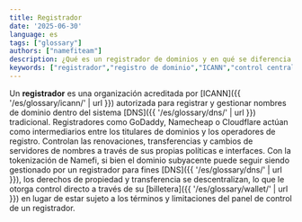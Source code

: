 ```yaml
---
title: Registrador
date: '2025-06-30'
language: es
tags: ["glossary"]
authors: ["namefiteam"]
description: ¿Qué es un registrador de dominios y en qué se diferencia de la gestión de dominios en cadena?
keywords: ["registrador","registro de dominio","ICANN","control centralizado","gestión de dominios"]
---
```



Un **registrador** es una organización acreditada por [ICANN]({{ '/es/glossary/icann/' | url }}) autorizada para registrar y gestionar nombres de dominio dentro del sistema [DNS]({{ '/es/glossary/dns/' | url }}) tradicional. Registradores como GoDaddy, Namecheap o Cloudflare actúan como intermediarios entre los titulares de dominios y los operadores de registro. Controlan las renovaciones, transferencias y cambios de servidores de nombres a través de sus propias políticas e interfaces. Con la tokenización de Namefi, si bien el dominio subyacente puede seguir siendo gestionado por un registrador para fines [DNS]({{ '/es/glossary/dns/' | url }}), los derechos de propiedad y transferencia se descentralizan, lo que le otorga control directo a través de su [billetera]({{ '/es/glossary/wallet/' | url }}) en lugar de estar sujeto a los términos y limitaciones del panel de control de un registrador.